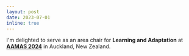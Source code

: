 ```yaml
---
layout: post
date: 2023-07-01
inline: true
---
```


I'm delighted to serve as an area chair for <b>Learning and Adaptation</b> at <a href='https://www.aamas2024-conference.auckland.ac.nz/' target='_blank'><b>AAMAS 2024</b></a> in Auckland, New Zealand. 



